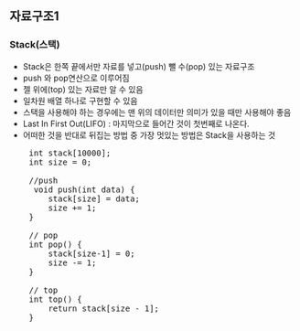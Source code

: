 ## 자료구조1
### Stack(스택)
* Stack은 한쪽 끝에서만 자료를 넣고(push) 뺄 수(pop) 있는 자료구조
* push 와 pop연산으로 이루어짐
* 젤 위에(top) 있는 자료만 알 수 있음
* 일차원 배열 하나로 구현할 수 있음
* 스택을 사용해야 하는 경우에는 맨 위의 데이터만 의미가 있을 때만 사용해야 좋음
* Last In First Out(LIFO) : 마지막으로 들어간 것이 첫번째로 나온다.
* 어떠한 것을 반대로 뒤집는 방법 중 가장 멋있는 방법은 Stack을 사용하는 것

<pre>
	int stack[10000];
	int size = 0;

	//push
	 void push(int data) {
		stack[size] = data;
		size += 1;
	}

	// pop
	int pop() {
		stack[size-1] = 0;
		size -= 1;
	}

	// top
	int top() {
		return stack[size - 1];
	}
</pre>
